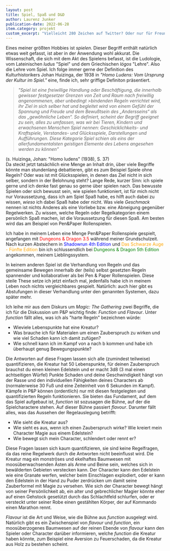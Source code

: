 ```yaml
---
layout: post
title: Spiel, Spaß und D&D
author: Laurenz Junker
publication-date: 2022-06-28
item.category: projekt
custom_excerpt: "Vielleicht 280 Zeichen auf Twitter? Oder nur für Freunde auf Facebook? Oder doch lieber einfach die Backen halten."
---
```


Eines meiner größten Hobbies ist *spielen*. Dieser Begriff enthält natürlich etwas weit gefasst, ist aber in der Anwendung wohl akkurat. Die Wissenschaft, die sich mit dem Akt des Spielens befasst, ist die Ludologie, vom Lateinischen *ludus* "Spiel" und dem Griechischen *lógos* "Lehre". Also die Lehre vom Spiel. Ich folge immer gerne der Definition des Kulturhistorikers Johan Huizinga, der 1938 in *"Homo Ludens: Vom Ursprung der Kultur im Spiel."* eine, finde ich, sehr griffige Definiton präsentiert.
<br>
>*"Spiel ist eine freiwillige Handlung oder Beschäftigung, die innerhalb gewisser festgesetzer Grenzen von Zeit und Raum nach freiwillig angenommenen, aber unbedingt >bindenden Regeln verrichtet wird, ihr Ziel in sich selber hat und begleitet wird von einem Gefühl der Spannung und Freude und dem Bewußtsein des „Andersseins“ als das „gewöhnliche Leben“.
So definiert, scheint der Begriff geeignet zu sein, alles zu umfassen, was wir bei Tieren, Kindern und erwachsenen Menschen Spiel nennen: Geschicklichkeits- und Kraftspiele, Verstandes- und Glücksspiele, Darstellungen und Aufführungen. Diese Kategorie Spiel schien als eins der allerfundamentalsten geistigen Elemente des Lebens angesehen werden zu können"*

(s. Huizinga, Johan: "Homo ludens" (1938), S. 37)
<br>
Da steckt jetzt tatsächlich eine Menge an Inhalt drin, über viele Begriffe könnte man stundenlang debattieren, gibt es zum Beispiel Spiele ohne Regeln? Oder was ist mit Glücksspielen, in denen das Ziel nicht in sich selber, sondern in der Belohnung steht? 
Lange Rede, kurzer Sinn: ich spiele gerne und ich denke fast genau so gerne über spielen nach. Das bewusste Spielen oder sich bewusst sein, wie spielen funktioniert, ist für mich nicht nur Voraussetzung, dass ich am Spiel Spaß habe, es hilft auch dabei zu wissen, *wieso* ich dabei Spaß habe oder nicht. Was viele *Geschmack* nennen ist nichts Anderes als eine Vorliebe bzw. eine Abneigung gegenüber Regelwerken. Zu wissen, welche Regeln oder Regelkategorien einem persönlich Spaß machen, ist die Voraussetzung für diesen Spaß. Am besten wird das am Beispiel von Pen&Paper Rollenspielen.

Ich habe in meinem Leben eine Menge Pen&Paper Rollenspiele gespielt, angefangen mit <span style="color: red">Dungeons & Dragon 3.5 </span>während meiner Grundschulzeit. Nach kurzen Abstechern in <span style="color: blue">Shadowrun 4th Edition</span> und <span style="color: orange">Das Schwarze Auge - Fünfte Edition</span> bin ich schlussendlich bei <span style="color: green">Dungeons & Dragon 5th Edition</span> angekommen, meinem Lieblingssystem.

In keinem anderen Spiel ist die Verhandlung von Regeln und das gemeinsame Bewegen innerhalb der (teils) selbst gesetzten Regeln spannender und kollaborativer als bei Pen & Paper Rollenspielen. Diese steile These setze ich jetzt einfach mal, jedenfalls habe ich in meinem Leben noch nichts vergleichbares gespielt. Natürlich: auch hier gibt es Abstufungen in dieser Verhandlung unter den genannten Systemen, dazu später mehr.

Ich leihe mir aus dem Diskurs um *Magic: The Gathering* zwei Begriffe, die ich für die Diskussion um P&P wichtig finde: *Function* und *Flavour*. Unter *function* fällt alles, was ich als "harte Regeln" bezeichnen würde: 
- Wieviele Lebenspunkte hat eine Kreatur? 
- Was brauche ich für Materialen um einen Zauberspruch zu wirken und wie viel Schaden kann ich damit zufügen?
- Wie schnell kann ich im Kampf von a nach b kommen und habe ich überhaupt genug Bewegungspunkte? 

Die Antworten auf diese Fragen lassen sich alle (zumindest teilweise) quantifizieren, die Kreatur hat 50 Lebenspunkte, für deinen Zauberspruch brauchst du einen kleinen Edelstein und er macht 3d8 (3 mal einen achtseitigen Würfel) Punkte Schaden und deine Geschwindigkeit hängt von der Rasse und den individuellen Fähigkeiten deines Characters ab (normalerweise 30 Fuß und eine Zeiteinheit von 6 Sekunden im Kampf). 
Kämpfe in P&P können (ordentlich) nur mit diesen festgelegten und quantifizierten Regeln funktionieren. Sie bieten das Fundament, auf dem das Spiel aufgebaut ist, *function* ist sozusagen die Bühne, auf der die Spielcharactere stehen. 
Auf dieser Bühne passiert *flavour*. Darunter fällt alles, was das Aussehen der Regelauslegung betrifft:
- Wie sieht die Kreatur aus?
- Wie sieht es aus, wenn ich einen Zauberspruch wirke? Wie kreiert mein Character Magie aus einem Edelstein?
- Wie bewegt sich mein Character, schlendert oder rennt er?

Diese Fragen lassen sich kaum quantifizieren, sie sind keine Regelfragen, da das reine Regelwerk durch die Antworten nicht beeinflusst wird. Die Kreatur mag ein monströses und ekelhaftes Baumwesen mit moosüberwachsenden Ästen als Arme und Beine sein, welches sich in bewälderten Gebieten verstecken kann. Der Character kann den Edelstein wie eine Granate werfen, welcher beim Einschlagen explodiert, oder er kann den Edelstein in der Hand zu Puder zerdrücken um damit seine Zauberformel mit Magie zu versehen. Wie sich der Character bewegt hängt von seiner Persönlichkeit ab, ein alter und gebrechlicher Magier könnte eher auf einen Gehstock gesetützt durch das Schlachtfeld schlurfen, oder er versteckt unter seiner Robe einen gestählten Körper, der auf Kommando einen Marathon rennt. 

*Flavour* ist die Art und Weise, wie die Bühne aus *function* ausgelegt wird. Natürlich gibt es ein Zwischenspiel von *flavour* und *function*, ein moosüberzogenes Baumwesen auf der reinen Ebende von *flavour* kann den Spieler oder Character darüber informieren, welche *function* die Kreatur haben könnte, zum Beispiel eine Aversion zu Feuerschaden, da die Kreatur aus Holz zu bestehen scheint. 